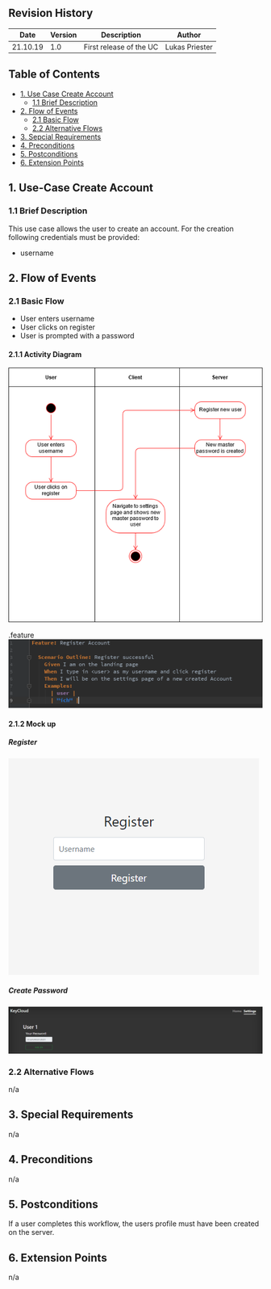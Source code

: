## Revision History
Date | Version | Description | Author
--- | --- | --- | ---
21.10.19 | 1.0 | First release of the UC | Lukas Priester

## Table of Contents
- [1. Use Case Create Account](#1-use-case-create-account)
  - [1.1 Brief Description](#11-brief-description)
- [2. Flow of Events](#2-flow-of-events)
  - [2.1 Basic Flow](#21-basic-flow)
  - [2.2 Alternative Flows](#22-alternative-flows)
- [3. Sepcial Requirements](#3-special-requirements)
- [4. Preconditions](#4-preconditions)
- [5. Postconditions](#5-postconditions)
- [6. Extension Points](#6-extension-points)

## 1. Use-Case Create Account
### 1.1 Brief Description
This use case allows the user to create an account. For the creation following credentials must be provided:
- username

## 2. Flow of Events
### 2.1 Basic Flow
- User enters username
- User clicks on register
- User is prompted with a password
#### 2.1.1 Activity Diagram
![UC_CreateAccount](images/UC/UC_CreateAccount.png) 
 
.feature  
![FeatureFile](images/featureFileScreenshots/Featurefile_UC_RegisterAccount.PNG)
#### 2.1.2 Mock up
##### Register
![Mockup_Register](images/mockups/Mockup_register.PNG)
##### Create Password
![Mockup_CreatePassword](images/mockups/Mockup_createPassword.PNG)
### 2.2 Alternative Flows
n/a

## 3. Special Requirements
n/a

## 4. Preconditions
n/a

## 5. Postconditions
If a user completes this workflow, the users profile must have been created on the server. 

## 6. Extension Points
n/a